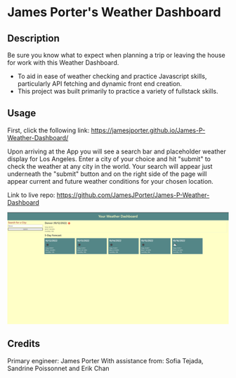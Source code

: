 # James Porter's Weather Dashboard

## Description

Be sure you know what to expect when planning a trip or leaving the house for work with this Weather Dashboard.  

- To aid in ease of weather checking and practice Javascript skills, particularly API fetching and dynamic front end creation.  
- This project was built primarily to practice a variety of fullstack skills.   

## Usage

First, click the following link: https://jamesjporter.github.io/James-P-Weather-Dashboard/

Upon arriving at the App you will see a search bar and placeholder weather display for Los Angeles. Enter a city of your choice and hit "submit" to check the weather at any city in the world. Your search will appear just underneath the "submit" button and on the right side of the page will appear current and future weather conditions for your chosen location. 

Link to live repo: https://github.com/JamesJPorter/James-P-Weather-Dashboard

![screenshot of deployed page](./Assets/img/deployed-app.png)
    

## Credits

Primary engineer: James Porter
With assistance from: Sofia Tejada, Sandrine Poissonnet and Erik Chan